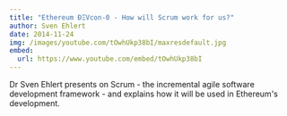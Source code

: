 ```yaml
---
title: "Ethereum ÐΞVcon-0 - How will Scrum work for us?"
author: Sven Ehlert
date: 2014-11-24
img: /images/youtube.com/tOwhUkp38bI/maxresdefault.jpg
embed:
  url: https://www.youtube.com/embed/tOwhUkp38bI
---
```


Dr Sven Ehlert presents on Scrum - the incremental agile software development framework - and explains how it will be used in Ethereum's development.
